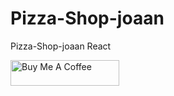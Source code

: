 # Pizza-Shop-joaan
Pizza-Shop-joaan React

<a href="https://www.buymeacoffee.com/astroo_io" target="_blank"><img src="https://cdn.buymeacoffee.com/buttons/default-orange.png" alt="Buy Me A Coffee" height="41" width="174"></a>
